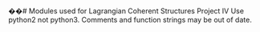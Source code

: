 ��#   M o d u l e s   u s e d   f o r   L a g r a n g i a n   C o h e r e n t   S t r u c t u r e s   P r o j e c t   I V  Use python2 not python3.
 Comments and function strings may be out of date.

